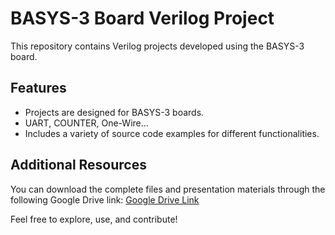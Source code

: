 # BASYS-3 Board Verilog Project
This repository contains Verilog projects developed using the BASYS-3 board. 

## Features
- Projects are designed for BASYS-3 boards.
- UART, COUNTER, One-Wire...
- Includes a variety of source code examples for different functionalities.

## Additional Resources
You can download the complete files and presentation materials through the following Google Drive link:
[Google Drive Link]((https://drive.google.com/drive/folders/15JyY9BT0l5frCrDhRdzh79fwNuJjeAex?usp=drive_link))

Feel free to explore, use, and contribute!
